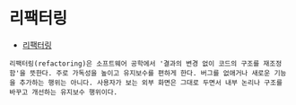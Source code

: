 # 리팩터링
* [리팩터링](https://ko.wikipedia.org/wiki/%EB%A6%AC%ED%8C%A9%ED%84%B0%EB%A7%81)
```
리팩터링(refactoring)은 소프트웨어 공학에서 '결과의 변경 없이 코드의 구조를 재조정함'을 뜻한다. 주로 가독성을 높이고 유지보수를 편하게 한다. 버그를 없애거나 새로운 기능을 추가하는 행위는 아니다. 사용자가 보는 외부 화면은 그대로 두면서 내부 논리나 구조를 바꾸고 개선하는 유지보수 행위이다.
```